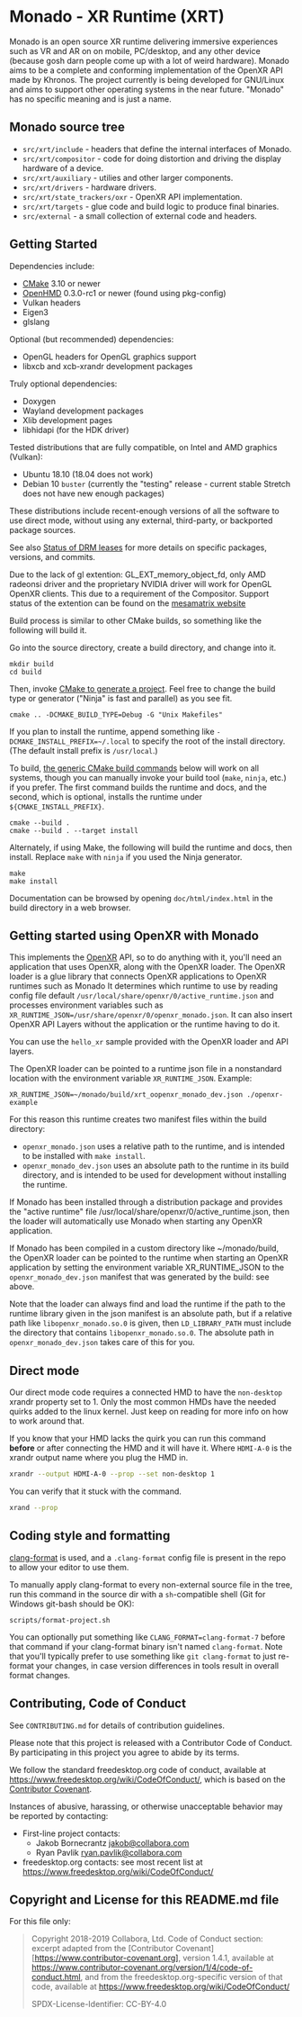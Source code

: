 
# Monado - XR Runtime (XRT)

Monado is an open source XR runtime delivering immersive experiences such as VR
and AR on on mobile, PC/desktop, and any other device
(because gosh darn people
come up with a lot of weird hardware).
Monado aims to be a complete and conforming implementation
of the OpenXR API made by Khronos.
The project currently is being developed for GNU/Linux
and aims to support other operating systems in the near future.
"Monado" has no specific meaning and is just a name.

## Monado source tree

* `src/xrt/include` - headers that define the internal interfaces of Monado.
* `src/xrt/compositor` - code for doing distortion and driving the display hardware of a device.
* `src/xrt/auxiliary` - utilies and other larger components.
* `src/xrt/drivers` - hardware drivers.
* `src/xrt/state_trackers/oxr` - OpenXR API implementation.
* `src/xrt/targets` - glue code and build logic to produce final binaries.
* `src/external` - a small collection of external code and headers.

## Getting Started

Dependencies include:

* [CMake][] 3.10 or newer
* [OpenHMD](https://openhmd.net) 0.3.0-rc1 or newer (found using pkg-config)
* Vulkan headers
* Eigen3
* glslang

Optional (but recommended) dependencies:

* OpenGL headers for OpenGL graphics support
* libxcb and xcb-xrandr development packages

Truly optional dependencies:

* Doxygen
* Wayland development packages
* Xlib development pages
* libhidapi (for the HDK driver)

Tested distributions that are fully compatible,
on Intel and AMD graphics (Vulkan):

* Ubuntu 18.10 (18.04 does not work)
* Debian 10 `buster`
  (currently the "testing" release -
  current stable Stretch does not have new enough packages)

These distributions include recent-enough versions of all the
software to use direct mode,
without using any external, third-party, or backported
package sources.

See also [Status of DRM leases](https://haagch.frickel.club/#!drmlease.md)
for more details on specific packages, versions, and commits.

Due to the lack of gl extention: GL_EXT_memory_object_fd, only AMD radeonsi driver and the proprietary NVIDIA driver will work for OpenGL OpenXR clients.
This due to a requirement of the Compositor. Support status of the extention can be found on the [mesamatrix website](https://mesamatrix.net/#Version_ExtensionsthatarenotpartofanyOpenGLorOpenGLESversion)

Build process is similar to other CMake builds,
so something like the following will build it.

Go into the source directory, create a build directory,
and change into it.

    mkdir build
    cd build

Then, invoke [CMake to generate a project][cmake-generate].
Feel free to change the build type or generator ("Ninja" is fast and parallel) as you see fit.

    cmake .. -DCMAKE_BUILD_TYPE=Debug -G "Unix Makefiles"

If you plan to install the runtime,
append something like `-DCMAKE_INSTALL_PREFIX=~/.local`
to specify the root of the install directory.
(The default install prefix is `/usr/local`.)

To build, [the generic CMake build commands][cmake-build] below will work on all systems,
though you can manually invoke your build tool (`make`, `ninja`, etc.) if you prefer.
The first command builds the runtime and docs,
and the second, which is optional, installs the runtime under `${CMAKE_INSTALL_PREFIX}`.

    cmake --build .
    cmake --build . --target install

Alternately, if using Make, the following will build the runtime and docs, then install.
Replace `make` with `ninja` if you used the Ninja generator.

    make
    make install

Documentation can be browsed by opening `doc/html/index.html` in the build directory in a web browser.

## Getting started using OpenXR with Monado

This implements the [OpenXR](https://khronos.org/openxr) API,
so to do anything with it, you'll need an application
that uses OpenXR, along with the OpenXR loader.
The OpenXR loader is a glue library that connects OpenXR applications to OpenXR runtimes such as Monado
It determines which runtime to use by reading config file default `/usr/local/share/openxr/0/active_runtime.json`
and processes environment variables such as `XR_RUNTIME_JSON=/usr/share/openxr/0/openxr_monado.json`.
It can also insert OpenXR API Layers without the application or the runtime having to do it.

You can use the `hello_xr` sample provided with the
OpenXR loader and API layers.

The OpenXR loader can be pointed to a runtime json file in a nonstandard location with the environment variable `XR_RUNTIME_JSON`. Example:

    XR_RUNTIME_JSON=~/monado/build/xrt_oopenxr_monado_dev.json ./openxr-example

For this reason this runtime creates two manifest files within the build directory:

* `openxr_monado.json` uses a relative path to the runtime, and is intended to be installed with `make install`.
* `openxr_monado_dev.json` uses an absolute path to the runtime in its build directory,
  and is intended to be used for development without installing the runtime.

If Monado has been installed through a distribution package
and provides the "active runtime" file /usr/local/share/openxr/0/active_runtime.json,
then the loader will automatically use Monado when starting any OpenXR application.

If Monado has been compiled in a custom directory like ~/monado/build,
the OpenXR loader can be pointed to the runtime when starting an OpenXR application
by setting the environment variable XR_RUNTIME_JSON to the `openxr_monado_dev.json` manifest
that was generated by the build: see above.

Note that the loader can always find and load the runtime
if the path to the runtime library given in the json manifest is an absolute path,
but if a relative path like `libopenxr_monado.so.0` is given,
then `LD_LIBRARY_PATH` must include the directory that contains `libopenxr_monado.so.0`.
The absolute path in `openxr_monado_dev.json` takes care of this for you.

## Direct mode

Our direct mode code requires a connected HMD to have the `non-desktop` xrandr
property set to 1.
Only the most common HMDs have the needed quirks added to the linux kernel.
Just keep on reading for more info on how to work around that.

If you know that your HMD lacks the quirk you can run this command **before** or
after connecting the HMD and it will have it. Where `HDMI-A-0` is the xrandr
output name where you plug the HMD in.

```bash
xrandr --output HDMI-A-0 --prop --set non-desktop 1
```

You can verify that it stuck with the command.

```bash
xrand --prop
```

## Coding style and formatting

[clang-format][] is used,
and a `.clang-format` config file is present in the repo
to allow your editor to use them.

To manually apply clang-format to every non-external source file in the tree,
run this command in the source dir with a `sh`-compatible shell
(Git for Windows git-bash should be OK):

    scripts/format-project.sh

You can optionally put something like `CLANG_FORMAT=clang-format-7` before that command
if your clang-format binary isn't named `clang-format`.
Note that you'll typically prefer to use something like `git clang-format`
to just re-format your changes, in case version differences in tools result in overall format changes.

[clang-format]: https://releases.llvm.org/7.0.0/tools/clang/docs/ClangFormat.html
[cmake-build]: https://cmake.org/cmake/help/v3.12/manual/cmake.1.html#build-tool-mode
[cmake-generate]: https://cmake.org/cmake/help/v3.12/manual/cmake.1.html
[CMake]: https://cmake.org

## Contributing, Code of Conduct

See `CONTRIBUTING.md` for details of contribution guidelines.

Please note that this project is released with a Contributor Code of Conduct.
By participating in this project you agree to abide by its terms.

We follow the standard freedesktop.org code of conduct,
available at <https://www.freedesktop.org/wiki/CodeOfConduct/>,
which is based on the [Contributor Covenant](https://www.contributor-covenant.org).

Instances of abusive, harassing, or otherwise unacceptable behavior may be
reported by contacting:

* First-line project contacts:
  * Jakob Bornecrantz <jakob@collabora.com>
  * Ryan Pavlik <ryan.pavlik@collabora.com>
* freedesktop.org contacts: see most recent list at <https://www.freedesktop.org/wiki/CodeOfConduct/>

## Copyright and License for this README.md file

For this file only:

> Copyright 2018-2019 Collabora, Ltd.
> Code of Conduct section: excerpt adapted from the [Contributor Covenant][https://www.contributor-covenant.org], version 1.4.1,
> available at <https://www.contributor-covenant.org/version/1/4/code-of-conduct.html>,
> and from the freedesktop.org-specific version of that code,
> available at <https://www.freedesktop.org/wiki/CodeOfConduct/>
>
>
> SPDX-License-Identifier: CC-BY-4.0
